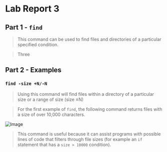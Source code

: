 # Lab Report 3

## Part 1 - `find`

> This command can be used to find files and directories of a particular specified condition.

> Three

## Part 2 - Examples

### `find -size +N/-N`

> Using this command will find files within a directory of a particular size or a range of size (size ±N)

> For the first example of `find`, the following command returns files with a size of over 10,000 characters.

![Image](https://i.imgur.com/8sUct8o.png)

> This command is useful because it can assist programs with possible lines of code that filters through file sizes (for example an `if` statement that has a `size > 10000` condition).